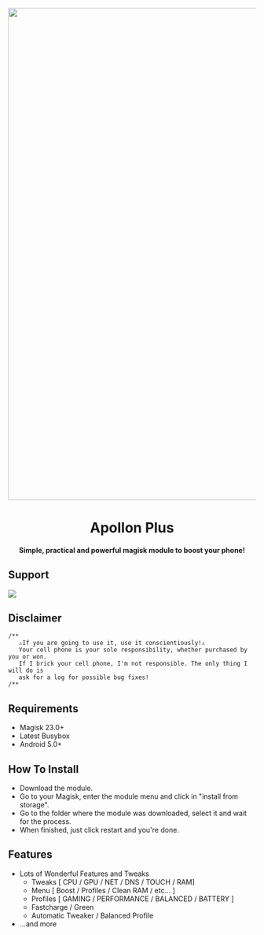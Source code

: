 <p align="center"><a href="https://t.me/apollonplus"><img src="https://telegra.ph/file/e43fdc21eba1eb9d0dd9c.jpg" width="1000"></a></p> 
<h1 align="center"><b>Apollon Plus  </b></h1>
<h4 align="center">Simple, practical and powerful magisk module to boost your phone!</h4>


## Support 
<a href="https://t.me/apollonplus"><img src="https://img.shields.io/badge/Join-Telegram%20Channel-red.svg?logo=Telegram"></a>

## Disclaimer
```
/**
   ⚠️If you are going to use it, use it conscientiously!⚠️          
   Your cell phone is your sole responsibility, whether purchased by you or won.
   If I brick your cell phone, I'm not responsible. The only thing I will do is
   ask for a log for possible bug fixes!
/**
```
## Requirements 
* Magisk 23.0+
* Latest Busybox
* Android 5.0+
## How To Install
* Download the module.
* Go to your Magisk, enter the module menu and click in
"install from storage".
* Go to the folder where the module was downloaded, select it and wait for the process.
* When finished, just click restart and you're done.

## Features 

* Lots of Wonderful Features and Tweaks 
  * Tweaks [ CPU / GPU / NET / DNS / TOUCH / RAM] 
  * Menu [ Boost / Profiles / Clean RAM / etc... ]
  * Profiles [ GAMING / PERFORMANCE / BALANCED / BATTERY ]
  * Fastcharge / Green
  * Automatic Tweaker / Balanced Profile
* ...and more
